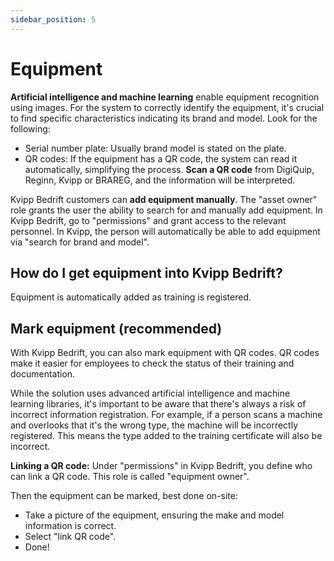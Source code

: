```yaml
---
sidebar_position: 5
---
```

# Equipment

**Artificial intelligence and machine learning** enable equipment recognition using images. For the system to correctly identify the equipment, it's crucial to find specific characteristics indicating its brand and model. Look for the following:

+ Serial number plate: Usually brand model is stated on the plate.
+ QR codes: If the equipment has a QR code, the system can read it automatically, simplifying the process. **Scan a QR code** from DigiQuip, Reginn, Kvipp or BRAREG, and the information will be interpreted.

Kvipp Bedrift customers can **add equipment manually**.  The "asset owner" role grants the user the ability to search for and manually add equipment. In Kvipp Bedrift, go to "permissions" and grant access to the relevant personnel. In Kvipp, the person will automatically be able to add equipment via "search for brand and model".

## How do I get equipment into Kvipp Bedrift?
Equipment is automatically added as training is registered.

## Mark equipment (recommended)
With Kvipp Bedrift, you can also mark equipment with QR codes. QR codes make it easier for employees to check the status of their training and documentation.

While the solution uses advanced artificial intelligence and machine learning libraries, it's important to be aware that there's always a risk of incorrect information registration. For example, if a person scans a machine and overlooks that it's the wrong type, the machine will be incorrectly registered. This means the type added to the training certificate will also be incorrect.

**Linking a QR code:**
Under "permissions" in Kvipp Bedrift, you define who can link a QR code. This role is called "equipment owner".

Then the equipment can be marked, best done on-site:
+ Take a picture of the equipment, ensuring the make and model information is correct.
+ Select "link QR code".
+ Done!